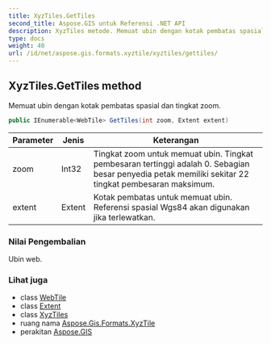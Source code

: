 ```yaml
---
title: XyzTiles.GetTiles
second_title: Aspose.GIS untuk Referensi .NET API
description: XyzTiles metode. Memuat ubin dengan kotak pembatas spasial dan tingkat zoom.
type: docs
weight: 40
url: /id/net/aspose.gis.formats.xyztile/xyztiles/gettiles/
---
```

## XyzTiles.GetTiles method

Memuat ubin dengan kotak pembatas spasial dan tingkat zoom.

```csharp
public IEnumerable<WebTile> GetTiles(int zoom, Extent extent)
```

| Parameter | Jenis | Keterangan |
| --- | --- | --- |
| zoom | Int32 | Tingkat zoom untuk memuat ubin. Tingkat pembesaran tertinggi adalah 0. Sebagian besar penyedia petak memiliki sekitar 22 tingkat pembesaran maksimum. |
| extent | Extent | Kotak pembatas untuk memuat ubin. Referensi spasial Wgs84 akan digunakan jika terlewatkan. |

### Nilai Pengembalian

Ubin web.

### Lihat juga

* class [WebTile](../../../aspose.gis.raster.web/webtile/)
* class [Extent](../../../aspose.gis/extent/)
* class [XyzTiles](../)
* ruang nama [Aspose.Gis.Formats.XyzTile](../../xyztiles/)
* perakitan [Aspose.GIS](../../../)


